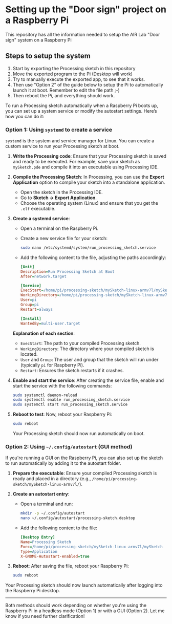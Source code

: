 # Setting up the "Door sign" project on a Raspberry Pi

This repository has all the information needed to setup the AIR Lab "Door sign" system on a Raspberry Pi

## Steps to setup the system

1. Start by exporting the Processing sketch in this repository
2. Move the exported program to the Pi (Desktop will work)
4. Try to manually execute the exported app, to see that it works.
5. Then use "Option 2" of the guide below to setup the Pi to automatically launch it at boot. Remember to edit the file path ;-)
6. Then reboot the Pi, and everything should work.


To run a Processing sketch automatically when a Raspberry Pi boots up, you can set up a system service or modify the autostart settings. Here’s how you can do it:

### Option 1: Using `systemd` to create a service
`systemd` is the system and service manager for Linux. You can create a custom service to run your Processing sketch at boot.

1. **Write the Processing code**: Ensure that your Processing sketch is saved and ready to be executed. For example, save your sketch as `mySketch.pde` and compile it into an executable using Processing IDE.

2. **Compile the Processing Sketch**: In Processing, you can use the **Export Application** option to compile your sketch into a standalone application. 

   - Open the sketch in the Processing IDE.
   - Go to **Sketch → Export Application**.
   - Choose the operating system (Linux) and ensure that you get the `.elf` executable.

3. **Create a systemd service**:

   - Open a terminal on the Raspberry Pi.
   - Create a new service file for your sketch:
     ```bash
     sudo nano /etc/systemd/system/run_processing_sketch.service
     ```
   
   - Add the following content to the file, adjusting the paths accordingly:
     ```ini
     [Unit]
     Description=Run Processing Sketch at Boot
     After=network.target

     [Service]
     ExecStart=/home/pi/processing-sketch/mySketch-linux-armv7l/mySketch
     WorkingDirectory=/home/pi/processing-sketch/mySketch-linux-armv7l
     User=pi
     Group=pi
     Restart=always

     [Install]
     WantedBy=multi-user.target
     ```

   **Explanation of each section**:
   - `ExecStart`: The path to your compiled Processing sketch.
   - `WorkingDirectory`: The directory where your compiled sketch is located.
   - `User` and `Group`: The user and group that the sketch will run under (typically `pi` for Raspberry Pi).
   - `Restart`: Ensures the sketch restarts if it crashes.

4. **Enable and start the service**:
   After creating the service file, enable and start the service with the following commands:
   ```bash
   sudo systemctl daemon-reload
   sudo systemctl enable run_processing_sketch.service
   sudo systemctl start run_processing_sketch.service
   ```

5. **Reboot to test**:
   Now, reboot your Raspberry Pi:
   ```bash
   sudo reboot
   ```

   Your Processing sketch should now run automatically on boot.

### Option 2: Using `~/.config/autostart` (GUI method)
If you're running a GUI on the Raspberry Pi, you can also set up the sketch to run automatically by adding it to the autostart folder.

1. **Prepare the executable**: Ensure your compiled Processing sketch is ready and placed in a directory (e.g., `/home/pi/processing-sketch/mySketch-linux-armv7l/`).

2. **Create an autostart entry**:
   - Open a terminal and run:
     ```bash
     mkdir -p ~/.config/autostart
     nano ~/.config/autostart/processing-sketch.desktop
     ```
   - Add the following content to the file:
     ```ini
     [Desktop Entry]
     Name=Processing Sketch
     Exec=/home/pi/processing-sketch/mySketch-linux-armv7l/mySketch
     Type=Application
     X-GNOME-Autostart-enabled=true
     ```

3. **Reboot**:
   After saving the file, reboot your Raspberry Pi:
   ```bash
   sudo reboot
   ```

Your Processing sketch should now launch automatically after logging into the Raspberry Pi desktop.

---

Both methods should work depending on whether you're using the Raspberry Pi in a headless mode (Option 1) or with a GUI (Option 2). Let me know if you need further clarification!